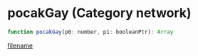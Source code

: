 # pocakGay (Category network)

```js
function pocakGay(p0: number, p1: booleanPtr): Array
```

[filename](pocakGay_m.md ':include')